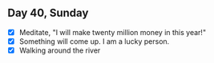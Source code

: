 ## Day 40, Sunday

- [x] Meditate, "I will make twenty million money in this year!"
- [x] Something will come up. I am a lucky person.
- [x] Walking around the river
